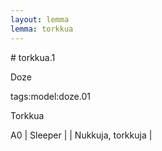 ```yaml
---
layout: lemma
lemma: torkkua
---
```


<div class="sense">
# <span class="sensename">torkkua.1</span>

<span class="description">Doze</span>

tags:model:doze.01

<span class="description">Torkkua</span>

A0 | Sleeper |   | Nukkuja, torkkuja |  

</div>


